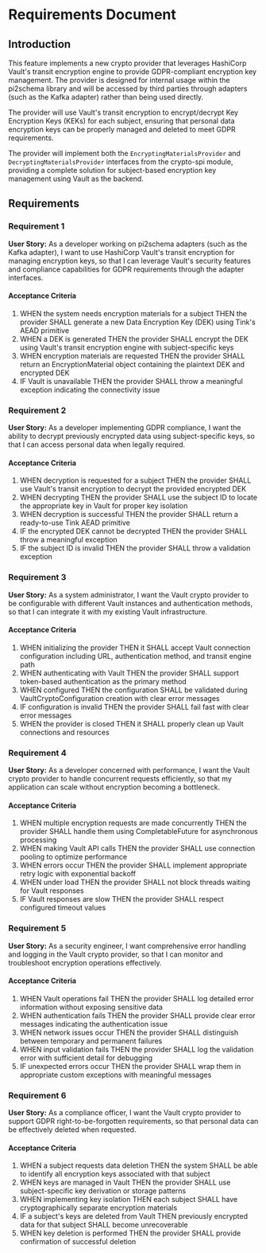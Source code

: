 # Requirements Document

## Introduction

This feature implements a new crypto provider that leverages HashiCorp Vault's transit encryption engine to provide GDPR-compliant encryption key management. The provider is designed for internal usage within the pi2schema library and will be accessed by third parties through adapters (such as the Kafka adapter) rather than being used directly.

The provider will use Vault's transit encryption to encrypt/decrypt Key Encryption Keys (KEKs) for each subject, ensuring that personal data encryption keys can be properly managed and deleted to meet GDPR requirements.

The provider will implement both the `EncryptingMaterialsProvider` and `DecryptingMaterialsProvider` interfaces from the crypto-spi module, providing a complete solution for subject-based encryption key management using Vault as the backend.

## Requirements

### Requirement 1

**User Story:** As a developer working on pi2schema adapters (such as the Kafka adapter), I want to use HashiCorp Vault's transit encryption for managing encryption keys, so that I can leverage Vault's security features and compliance capabilities for GDPR requirements through the adapter interfaces.

#### Acceptance Criteria

1. WHEN the system needs encryption materials for a subject THEN the provider SHALL generate a new Data Encryption Key (DEK) using Tink's AEAD primitive
2. WHEN a DEK is generated THEN the provider SHALL encrypt the DEK using Vault's transit encryption engine with subject-specific keys
3. WHEN encryption materials are requested THEN the provider SHALL return an EncryptionMaterial object containing the plaintext DEK and encrypted DEK
4. IF Vault is unavailable THEN the provider SHALL throw a meaningful exception indicating the connectivity issue

### Requirement 2

**User Story:** As a developer implementing GDPR compliance, I want the ability to decrypt previously encrypted data using subject-specific keys, so that I can access personal data when legally required.

#### Acceptance Criteria

1. WHEN decryption is requested for a subject THEN the provider SHALL use Vault's transit encryption to decrypt the provided encrypted DEK
2. WHEN decrypting THEN the provider SHALL use the subject ID to locate the appropriate key in Vault for proper key isolation
3. WHEN decryption is successful THEN the provider SHALL return a ready-to-use Tink AEAD primitive
4. IF the encrypted DEK cannot be decrypted THEN the provider SHALL throw a meaningful exception
5. IF the subject ID is invalid THEN the provider SHALL throw a validation exception

### Requirement 3

**User Story:** As a system administrator, I want the Vault crypto provider to be configurable with different Vault instances and authentication methods, so that I can integrate it with my existing Vault infrastructure.

#### Acceptance Criteria

1. WHEN initializing the provider THEN it SHALL accept Vault connection configuration including URL, authentication method, and transit engine path
2. WHEN authenticating with Vault THEN the provider SHALL support token-based authentication as the primary method
3. WHEN configured THEN the configuration SHALL be validated during VaultCryptoConfiguration creation with clear error messages
4. IF configuration is invalid THEN the provider SHALL fail fast with clear error messages
5. WHEN the provider is closed THEN it SHALL properly clean up Vault connections and resources

### Requirement 4

**User Story:** As a developer concerned with performance, I want the Vault crypto provider to handle concurrent requests efficiently, so that my application can scale without encryption becoming a bottleneck.

#### Acceptance Criteria

1. WHEN multiple encryption requests are made concurrently THEN the provider SHALL handle them using CompletableFuture for asynchronous processing
2. WHEN making Vault API calls THEN the provider SHALL use connection pooling to optimize performance
3. WHEN errors occur THEN the provider SHALL implement appropriate retry logic with exponential backoff
4. WHEN under load THEN the provider SHALL not block threads waiting for Vault responses
5. IF Vault responses are slow THEN the provider SHALL respect configured timeout values

### Requirement 5

**User Story:** As a security engineer, I want comprehensive error handling and logging in the Vault crypto provider, so that I can monitor and troubleshoot encryption operations effectively.

#### Acceptance Criteria

1. WHEN Vault operations fail THEN the provider SHALL log detailed error information without exposing sensitive data
2. WHEN authentication fails THEN the provider SHALL provide clear error messages indicating the authentication issue
3. WHEN network issues occur THEN the provider SHALL distinguish between temporary and permanent failures
4. WHEN input validation fails THEN the provider SHALL log the validation error with sufficient detail for debugging
5. IF unexpected errors occur THEN the provider SHALL wrap them in appropriate custom exceptions with meaningful messages

### Requirement 6

**User Story:** As a compliance officer, I want the Vault crypto provider to support GDPR right-to-be-forgotten requirements, so that personal data can be effectively deleted when requested.

#### Acceptance Criteria

1. WHEN a subject requests data deletion THEN the system SHALL be able to identify all encryption keys associated with that subject
2. WHEN keys are managed in Vault THEN the provider SHALL use subject-specific key derivation or storage patterns
3. WHEN implementing key isolation THEN each subject SHALL have cryptographically separate encryption materials
4. IF a subject's keys are deleted from Vault THEN previously encrypted data for that subject SHALL become unrecoverable
5. WHEN key deletion is performed THEN the provider SHALL provide confirmation of successful deletion